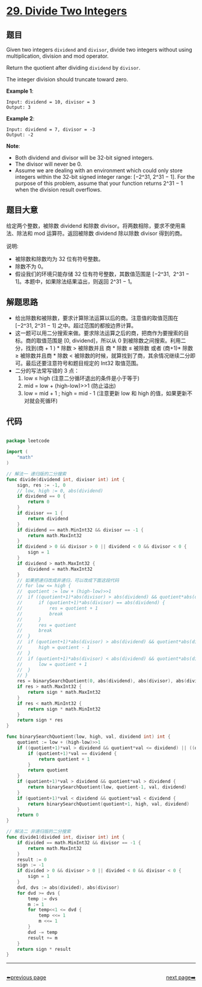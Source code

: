 # [29. Divide Two Integers](https://leetcode.com/problems/divide-two-integers/)


## 题目

Given two integers `dividend` and `divisor`, divide two integers without using multiplication, division and mod operator.

Return the quotient after dividing `dividend` by `divisor`.

The integer division should truncate toward zero.

**Example 1**:

    Input: dividend = 10, divisor = 3
    Output: 3

**Example 2**:

    Input: dividend = 7, divisor = -3
    Output: -2

**Note**:

- Both dividend and divisor will be 32-bit signed integers.
- The divisor will never be 0.
- Assume we are dealing with an environment which could only store integers within the 32-bit signed integer range: [−2^31, 2^31 − 1]. For the purpose of this problem, assume that your function returns 2^31 − 1 when the division result overflows.


## 题目大意

给定两个整数，被除数 dividend 和除数 divisor。将两数相除，要求不使用乘法、除法和 mod 运算符。返回被除数 dividend 除以除数 divisor 得到的商。

说明:

- 被除数和除数均为 32 位有符号整数。
- 除数不为 0。
- 假设我们的环境只能存储 32 位有符号整数，其数值范围是 [−2^31,  2^31 − 1]。本题中，如果除法结果溢出，则返回 2^31 − 1。


## 解题思路

- 给出除数和被除数，要求计算除法运算以后的商。注意值的取值范围在 [−2^31, 2^31 − 1] 之中。超过范围的都按边界计算。
- 这一题可以用二分搜索来做。要求除法运算之后的商，把商作为要搜索的目标。商的取值范围是 [0, dividend]，所以从 0 到被除数之间搜索。利用二分，找到(商 + 1 ) * 除数 > 被除数并且 商 * 除数 ≤ 被除数 或者 (商+1)* 除数 ≥ 被除数并且商 * 除数 < 被除数的时候，就算找到了商，其余情况继续二分即可。最后还要注意符号和题目规定的 Int32 取值范围。
- 二分的写法常写错的 3 点：
    1. low ≤ high (注意二分循环退出的条件是小于等于)
    2. mid = low + (high-low)>>1 (防止溢出)
    3. low = mid + 1 ; high = mid - 1 (注意更新 low 和 high 的值，如果更新不对就会死循环)

## 代码

```go

package leetcode

import (
	"math"
)

// 解法一 递归版的二分搜索
func divide(dividend int, divisor int) int {
	sign, res := -1, 0
	// low, high := 0, abs(dividend)
	if dividend == 0 {
		return 0
	}
	if divisor == 1 {
		return dividend
	}
	if dividend == math.MinInt32 && divisor == -1 {
		return math.MaxInt32
	}
	if dividend > 0 && divisor > 0 || dividend < 0 && divisor < 0 {
		sign = 1
	}
	if dividend > math.MaxInt32 {
		dividend = math.MaxInt32
	}
	// 如果把递归改成非递归，可以改成下面这段代码
	// for low <= high {
	// 	quotient := low + (high-low)>>1
	// 	if ((quotient+1)*abs(divisor) > abs(dividend) && quotient*abs(divisor) <= abs(dividend)) || ((quotient+1)*abs(divisor) >= abs(dividend) && quotient*abs(divisor) < abs(dividend)) {
	// 		if (quotient+1)*abs(divisor) == abs(dividend) {
	// 			res = quotient + 1
	// 			break
	// 		}
	// 		res = quotient
	// 		break
	// 	}
	// 	if (quotient+1)*abs(divisor) > abs(dividend) && quotient*abs(divisor) > abs(dividend) {
	// 		high = quotient - 1
	// 	}
	// 	if (quotient+1)*abs(divisor) < abs(dividend) && quotient*abs(divisor) < abs(dividend) {
	// 		low = quotient + 1
	// 	}
	// }
	res = binarySearchQuotient(0, abs(dividend), abs(divisor), abs(dividend))
	if res > math.MaxInt32 {
		return sign * math.MaxInt32
	}
	if res < math.MinInt32 {
		return sign * math.MinInt32
	}
	return sign * res
}

func binarySearchQuotient(low, high, val, dividend int) int {
	quotient := low + (high-low)>>1
	if ((quotient+1)*val > dividend && quotient*val <= dividend) || ((quotient+1)*val >= dividend && quotient*val < dividend) {
		if (quotient+1)*val == dividend {
			return quotient + 1
		}
		return quotient
	}
	if (quotient+1)*val > dividend && quotient*val > dividend {
		return binarySearchQuotient(low, quotient-1, val, dividend)
	}
	if (quotient+1)*val < dividend && quotient*val < dividend {
		return binarySearchQuotient(quotient+1, high, val, dividend)
	}
	return 0
}

// 解法二 非递归版的二分搜索
func divide1(divided int, divisor int) int {
	if divided == math.MinInt32 && divisor == -1 {
		return math.MaxInt32
	}
	result := 0
	sign := -1
	if divided > 0 && divisor > 0 || divided < 0 && divisor < 0 {
		sign = 1
	}
	dvd, dvs := abs(divided), abs(divisor)
	for dvd >= dvs {
		temp := dvs
		m := 1
		for temp<<1 <= dvd {
			temp <<= 1
			m <<= 1
		}
		dvd -= temp
		result += m
	}
	return sign * result
}


```



----------------------------------------------
<div style="display: flex;justify-content: space-between;align-items: center;">
<p><a href="https://books.halfrost.com/leetcode/ChapterFour/0001~0099/0028.Find-the-Index-of-the-First-Occurrence-in-a-String/">⬅️previous page</a></p>
<p><a href="https://books.halfrost.com/leetcode/ChapterFour/0001~0099/0030.Substring-with-Concatenation-of-All-Words/">next page➡️</a></p>
</div>

